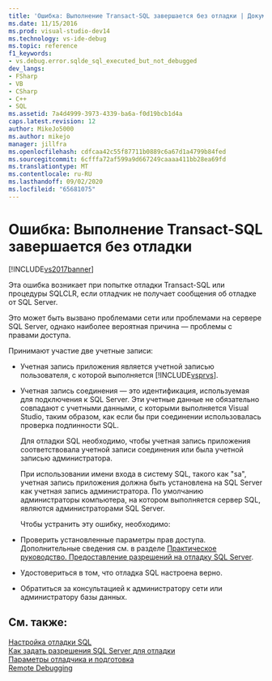 ```yaml
---
title: 'Ошибка: Выполнение Transact-SQL завершается без отладки | Документация Майкрософт'
ms.date: 11/15/2016
ms.prod: visual-studio-dev14
ms.technology: vs-ide-debug
ms.topic: reference
f1_keywords:
- vs.debug.error.sqlde_sql_executed_but_not_debugged
dev_langs:
- FSharp
- VB
- CSharp
- C++
- SQL
ms.assetid: 7a4d4999-3973-4339-ba6a-f0d19bcb1d4a
caps.latest.revision: 12
author: MikeJo5000
ms.author: mikejo
manager: jillfra
ms.openlocfilehash: cdfcaa42c55f87711b0889c6a67d1a4799b84fed
ms.sourcegitcommit: 6cfffa72af599a9d667249caaaa411bb28ea69fd
ms.translationtype: MT
ms.contentlocale: ru-RU
ms.lasthandoff: 09/02/2020
ms.locfileid: "65681075"
---
```

# <a name="error-transact-sql-execution-ended-without-debugging"></a>Ошибка: Выполнение Transact-SQL завершается без отладки
[!INCLUDE[vs2017banner](../includes/vs2017banner.md)]

Эта ошибка возникает при попытке отладки Transact-SQL или процедуры SQLCLR, если отладчик не получает сообщения об отладке от SQL Server.  
  
 Это может быть вызвано проблемами сети или проблемами на сервере SQL Server, однако наиболее вероятная причина — проблемы с правами доступа.  
  
 Принимают участие две учетные записи:  
  
- Учетная запись приложения является учетной записью пользователя, с которой выполняется [!INCLUDE[vsprvs](../includes/vsprvs-md.md)].  
  
- Учетная запись соединения — это идентификация, используемая для подключения к SQL Server. Эти учетные данные не обязательно совпадают с учетными данными, с которыми выполняется Visual Studio, таким образом, как если бы при соединении использовалась проверка подлинности SQL.  
  
  Для отладки SQL необходимо, чтобы учетная запись приложения соответствовала учетной записи соединения или была учетной записью администратора.  
  
  При использовании имени входа в систему SQL, такого как "sa", учетная запись приложения должна быть установлена на SQL Server как учетная запись администратора. По умолчанию администраторы компьютера, на котором выполняется сервер SQL, являются администраторами SQL Server.  
  
  Чтобы устранить эту ошибку, необходимо:  
  
- Проверить установленные параметры прав доступа. Дополнительные сведения см. в разделе [Практическое руководство. Предоставление разрешений на отладку SQL Server](https://msdn.microsoft.com/84e088d0-0409-41d4-841b-f5d4b0fda414).  
  
- Удостовериться в том, что отладка SQL настроена верно.  
  
- Обратиться за консультацией к администратору сети или администратору базы данных.  
  
## <a name="see-also"></a>См. также:  
 [Настройка отладки SQL](https://msdn.microsoft.com/3db09e68-edcc-42de-9c22-4e97cfd55ab3)   
 [Как задать разрешения SQL Server для отладки](https://msdn.microsoft.com/84e088d0-0409-41d4-841b-f5d4b0fda414)   
 [Параметры отладчика и подготовка](../debugger/debugger-settings-and-preparation.md)   
 [Remote Debugging](../debugger/remote-debugging.md)
